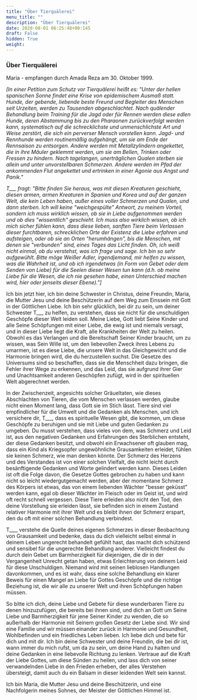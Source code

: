 ```yaml
---
title: "Über Tierquälerei"
menu_title: ""
description: "Über Tierquälerei"
date: 2020-08-01 06:25:48+00:145
draft: False
hidden: True
weight:
---
```

### Über Tierquälerei

Maria - empfangen durch Amada Reza am 30. Oktober 1999.

*[In einer Petition zum Schutz vor Tierquälerei heißt es: "Unter der hellen spanischen Sonne findet eine Krise von epidemischem Ausmaß statt. Hunde, der gebende, liebende beste Freund und Begleiter des Menschen seit Urzeiten, werden zu Tausenden abgeschlachtet. Nach quälender Behandlung beim Training für die Jagd oder für Rennen werden diese edlen Hunde, deren Abstammung bis zu den Pharaonen zurückverfolgt werden kann, systematisch auf die schrecklichste und unmenschlichste Art und Weise zerstört, die sich ein perverser Mensch vorstellen kann. Jagd- und Rennhunde werden routinemäßig aufgehängt, um sie am Ende der Rennsaison zu entsorgen. Andere werden mit Metallzylindern angekettet, die in ihre Mäuler geklemmt werden, um sie am Bellen, Trinken oder Fressen zu hindern. Nach tagelangen, unerträglichen Qualen sterben sie allein und unter unvorstellbaren Schmerzen. Andere werden im Pfad der ankommenden Flut angekettet und ertrinken in einer Agonie aus Angst und Panik."*

*T___ fragt: "Bitte finden Sie heraus, was mit diesen Kreaturen geschieht, diesen armen, armen Kreaturen in Spanien und Korea und auf der ganzen Welt, die kein Leben haben, außer eines voller Schmerzen und Qualen, und dann sterben. Ich will keine "weichgespülte" Antwort, zu meinem Vorteil, sondern ich muss wirklich wissen, ob sie in Liebe aufgenommen werden und ob dies "wissentlich" geschieht. Ich muss also wirklich wissen, ob ich mich sicher fühlen kann, dass diese lieben, sanften Tiere beim Verlassen dieser furchtbaren, schrecklichen Orte der Existenz die Liebe erfahren und aufsteigen, oder ob sie an Orten "herumhängen", bis die Menschen, mit denen sie "verbunden" sind, eines Tages das Licht finden. Oh, ich weiß nicht einmal, ob du verstehst, was ich frage und sage. Ich bin so sehr aufgewühlt. Bitte möge Weißer Adler, irgendjemand, mir helfen zu wissen, was die Wahrheit ist, und ob ich irgendetwas (in Form von Gebet oder dem Senden von Liebe) für die Seelen dieser Wesen tun kann (d.h. ob meine Liebe für die Wesen, die ich nie gesehen habe, einen Unterschied machen wird, hier oder jenseits dieser Ebene)."]*

Ich bin jetzt hier, ich bin deine Schwester in Christus, deine Freundin, Maria, die Mutter Jesu und deine Beschützerin auf dem Weg zum Einssein mit Gott in der Göttlichen Liebe. Ich bin sehr glücklich, bei dir zu sein, um deiner Schwester T___ zu helfen, zu verstehen, dass sie nicht für die unschuldigen Geschöpfe dieser Welt leiden soll. Meine Liebe, Gott liebt Seine Kinder und alle Seine Schöpfungen mit einer Liebe, die ewig ist und niemals versagt, und in dieser Liebe liegt die Kraft, alle Krankheiten der Welt zu heilen. Obwohl es das Verlangen und die Bereitschaft Seiner Kinder braucht, um zu wissen, was Sein Wille ist, um den liebevollen Zweck ihres Lebens zu umarmen, ist es diese Liebe, die unsere Welt in das Gleichgewicht und die Harmonie bringen wird, die du herzustellen suchst. Die Gesetze des Universums sind so beschaffen, dass sie die Menschheit dazu bringen, die Fehler ihrer Wege zu erkennen, und das Leid, das sie aufgrund ihrer Gier und Unachtsamkeit anderen Geschöpfen zufügt, wird in der spirituellen Welt abgerechnet werden.

In der Zwischenzeit, angesichts solcher Gräueltaten, wie dieses Abschlachten von Tieren, die vom Menschen verlassen werden, glaube nicht einen Moment lang, dass Gott sie im Stich lässt. Tiere sind viel empfindlicher für die Umwelt und die Gedanken als Menschen, und ich versichere dir, T___, dass es spirituelle Wesen gibt, die kommen, um diese Geschöpfe zu beruhigen und sie mit Liebe und guten Gedanken zu umgeben. Du musst verstehen, dass vieles von dem, was Schmerz und Leid ist, aus den negativen Gedanken und Erfahrungen des Sterblichen entsteht, der diese Gedanken besitzt, und obwohl ein Erwachsener oft glauben mag, dass ein Kind als Kriegsopfer ungewöhnliche Grausamkeiten erleidet, fühlen sie keinen Schmerz, wie man denken könnte. Der Schmerz des Herzens und des Verstandes ist von einer solchen Vielfalt, die nicht leicht durch besänftigende Gedanken und Worte gelindert werden kann. Dieses Leiden ist oft die Folge davon, die Gesetze Gottes gebrochen zu haben und kann nicht so leicht wiedergutgemacht werden, aber der momentane Schmerz des Körpers ist etwas, das von einem liebenden Wächter "besser geküsst" werden kann, egal ob dieser Wächter im Fleisch oder im Geist ist, und wird oft recht schnell vergessen. Diese Tiere erleiden also nicht den Tod, den deine Vorstellung sie erleiden lässt, sie befinden sich in einem Zustand relativer Harmonie mit ihrer Welt und es bleibt ihnen der Schmerz erspart, den du oft mit einer solchen Behandlung verbindest.

T___, verstehe die Quelle deines eigenen Schmerzes in dieser Beobachtung von Grausamkeit und bedenke, dass du dich vielleicht selbst einmal in deinem Leben ungerecht behandelt gefühlt hast, das macht dich schützend und sensibel für die ungerechte Behandlung anderer. Vielleicht findest du durch dein Gebet um Barmherzigkeit für diejenigen, die dir in der Vergangenheit Unrecht getan haben, etwas Erleichterung von deinem Leid für diese Unschuldigen. Niemand wird mit seinen lieblosen Handlungen davonkommen, und es ist wahr, dass eine solche Behandlung ein klarer Beweis für einen Mangel an Liebe für Gottes Geschöpfe und die richtige Beziehung ist, die wir alle zu unserer Welt und ihren Schöpfungen haben müssen.

So bitte ich dich, deine Liebe und Gebete für diese wunderbaren Tiere zu denen hinzuzufügen, die bereits bei ihnen sind, und dich an Gott um Seine Liebe und Barmherzigkeit für jene Seiner Kinder zu wenden, die so außerhalb der Harmonie mit Seinem großen Gesetz der Liebe sind. Wir sind eine Familie und wir müssen einander zurück in Harmonie und Gesundheit, Wohlbefinden und ein friedliches Leben lieben. Ich liebe dich und bete für dich und mit dir. Ich bin deine Schwester und deine Freundin, die bei dir ist, wann immer du mich rufst, um da zu sein, um deine Hand zu halten und deine Gedanken in eine liebevolle Richtung zu lenken. Vertraue auf die Kraft der Liebe Gottes, um diese Sünden zu heilen, und lass dich von seiner verwandelnden Liebe in den Frieden erheben, der alles Verstehen übersteigt, damit auch du ein Balsam in dieser leidenden Welt sein kannst.

Ich bin Maria, die Mutter Jesu und deine Beschützerin, und eine Nachfolgerin meines Sohnes, der Meister der Göttlichen Himmel ist.
